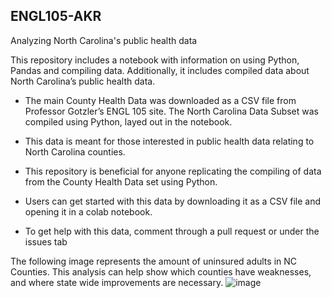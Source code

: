 ## ENGL105-AKR
Analyzing North Carolina's public health data

This repository includes a notebook with information on using Python, Pandas and compiling data. Additionally, it includes compiled data about North Carolina’s public health data.  

- The main County Health Data was downloaded as a CSV file from Professor Gotzler’s ENGL 105 site. The North Carolina Data Subset was compiled using Python, layed out in the notebook.  

- This data is meant for those interested in public health data relating to North Carolina counties. 

- This repository is beneficial for anyone replicating the compiling of data from the County Health Data set using Python.

- Users can get started with this data by downloading it as a CSV file and opening it in a colab notebook.

- To get help with this data, comment through a pull request or under the issues tab

The following image represents the amount of uninsured adults in NC Counties. This analysis can help show which counties have weaknesses, and where state wide improvements are necessary. 
![image](https://github.com/user-attachments/assets/440822fd-1f8d-4b7f-9943-b0057f2c4343)


